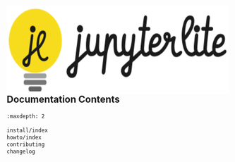 <img src="_static/wordmark.svg" alt="JupyterLite" height="200" style="float:right;"/>

---

```{include} ../README.md

```

## Documentation Contents

```{toctree}
:maxdepth: 2

install/index
howto/index
contributing
changelog
```
